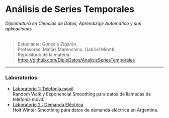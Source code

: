 
# Análisis de Series Temporales
###### Diplomatura en Ciencias de Datos, Aprendizaje Automático y sus aplicaciones

> Estudiante: Gonzalo Zigarán. <br/>
> Profesores: Matías Marenchino, Gabriel Miretti. <br/>
> Repositorio de la materia: https://github.com/DiploDatos/AnalisisSeriesTemporales <br/>

---

### Laboratorios:
- [Laboratorio 1:  Telefonía movil](https://github.com/gonzigaran/DiploDatos2018/blob/master/AST/lab1/lab1.ipynb) <br/>
Random Walk y Exponencial Smoothing para datos de llamadas de telefonía movil.
- [Laboratorio 2 : Demanda Eléctrica](https://github.com/gonzigaran/DiploDatos2018/blob/master/AST/lab2/lab2.ipynb) <br/>
Holt Winter Smoothing para datos de demanda eléctrica en Argentina.
